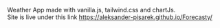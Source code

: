 Weather App made with vanilla.js, tailwind.css and chartJs.  
Site is live under this link https://aleksander-pisarek.github.io/Forecasty/
